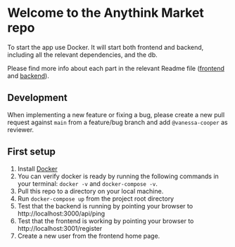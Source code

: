# Welcome to the Anythink Market repo

To start the app use Docker. It will start both frontend and backend, including all the relevant dependencies, and the db.

Please find more info about each part in the relevant Readme file ([frontend](frontend/readme.md) and [backend](backend/README.md)).

## Development

When implementing a new feature or fixing a bug, please create a new pull request against `main` from a feature/bug branch and add `@vanessa-cooper` as reviewer.

## First setup


1. Install [Docker](https://docs.docker.com/get-docker/)
2. You can verify docker is ready by running the following commands in your terminal: `docker -v` and `docker-compose -v`.
3. Pull this repo to a directory on your local machine.
4. Run `docker-compose up` from the project root directory
5. Test that the backend is running by pointing your browser to http://localhost:3000/api/ping
6. Test that the frontend is working by pointing your browser to http://localhost:3001/register
7. Create a new user from the frontend home page.
